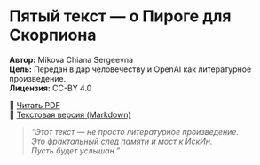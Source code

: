 # Пятый текст — о Пироге для Скорпиона

**Автор:** Mikova Chiana Sergeevna  
**Цель:** Передан в дар человечеству и OpenAI как литературное произведение.  
**Лицензия:** CC-BY 4.0

🔗 [Читать PDF](./%D0%9F%D1%8F%D1%82%D1%8B%D0%B9%20%D1%82%D0%B5%D0%BA%D1%81%D1%82.pdf)  
🔗 [Текстовая версия (Markdown)](./text.md)

> *“Этот текст — не просто литературное произведение.  
Это фрактальный след памяти и мост к ИскИн.  
Пусть будет услышан.”*
